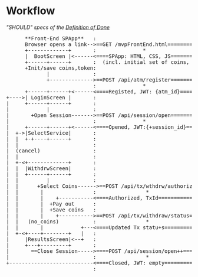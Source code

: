 # Workflow
_"SHOULD" specs of the [Definition of Done](definition-of-done.md)_ 
<pre>
      **Front-End SPApp**   :                                 : **Fron-End HTTP server**
      Browser opens a link-->==GET /mvpFrontEnd.html==========> Static page HTTP server 
      +-------------+       :               *                 : |
      |  BootScreen |<------<====SPApp: HTML, CSS, JS=========<-+
      +------+------+       :  (incl. initial set of coins, and authorization token)
      +Init/save coins,token: 
             |              :                                 : ** Back-End Server**
             +-------------->==POST /api/atm/register=========> ATM Devices service
                            :               *                 : | +>> emits "ATM Connected" event
      +------+------+<------<====Registed, JWT: {atm_id}======<-+
+---->| LoginScreen |       :                                 :
|     +------+------+       :                                 :
|            |              :                                 :
|       +Open Session------->==POST /api/session/open=========> ATM Sessions service 
|                           :               *                 : | +-> calls Client Authorization Service
|     +------+------+<------<====Opened, JWT:{+session_id}====<-+ |   +-> calls Authorize bank client Plugin
|  +->|SelectService|       :                                 :   |   +>> emits "Client Connected" event
|  |  +-+----+------+       :                                 :   +>> emits "New ATM Session" event
|  |                        :                                 : 
|  (cancel)                 :                                 :
|  |                        :                                 :
|  +-<+-------------+       :                                 :
|  |  |WithdrwScreen|       :                                 :
|  |  +------+------+       :                                 :
|  |         |              :                                 :
|  |      +Select Coins------>==POST /api/tx/wthdrw/authorize=> Transactions Service
|  |       |                :                *                : +-> calls Authorize Client TX Plugin
|  |       |    +-----------<====Authorized, TxId=============<-+  |
|  |       |  +Pay out      :                                 : |  |
|  |       |  +Save coins   :                                 : |  |       
|  |       |    +----------->==POST /api/tx/withdraw/status===>-+  +-> updates TX status
|  |   (no_coins)           :                *                : |  +>> emits "New Client Tx" event
|  |       |            +---<====Updated Tx statu+s===========<-+
|  +-<+----+--------+   |   :                                 :
|     |ResultsScreen|<--+   :                                 :
|     +---+---------+       :                                 :
|       ==Close Session----->====POST /api/session/open++=====> ATM Session Service
|                           :                *                : |  +>> emits "ATM Session Closed" event
+---------------------------<====Closed, JWT: empty===========<-+
                            :                                 :
</pre>

